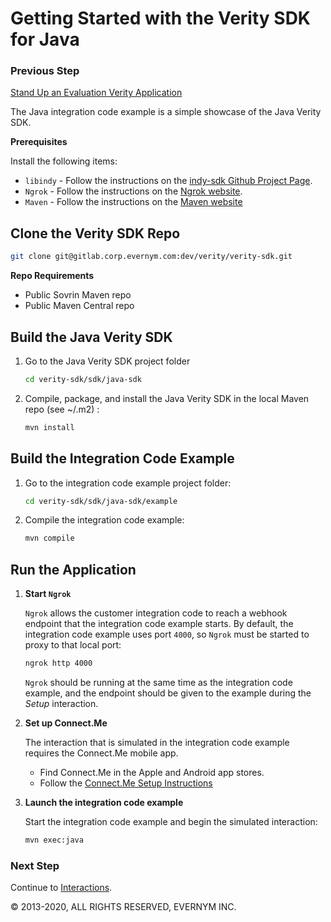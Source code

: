 # Getting Started with the Verity SDK for Java

### Previous Step

[Stand Up an Evaluation Verity Application](../VerityInstance.md)

The Java integration code example is a simple showcase of the Java Verity SDK.

**Prerequisites**

Install the following items:
* `libindy` - Follow the instructions on the [indy-sdk Github Project Page](https://github.com/hyperledger/indy-sdk#installing-the-sdk).
* `Ngrok` - Follow the instructions on the [Ngrok website](https://ngrok.com/download).
* `Maven` - Follow the instructions on the [Maven website](http://maven.apache.org/download.cgi)

## Clone the Verity SDK Repo

```sh
git clone git@gitlab.corp.evernym.com:dev/verity/verity-sdk.git
```

**Repo Requirements**
<!--What do they need to do about these? Get access? Download them?-->
* Public Sovrin Maven repo
* Public Maven Central repo

## Build the Java Verity SDK

1. Go to the Java Verity SDK project folder
  
   ```sh
   cd verity-sdk/sdk/java-sdk
   ```

2. Compile, package, and install the Java Verity SDK in the local Maven repo (see ~/.m2) <!--Is this a reference to somewhere? A link?-->:

   ```sh
   mvn install
   ```

## Build the Integration Code Example

1. Go to the integration code example project folder:
  
   ```sh
   cd verity-sdk/sdk/java-sdk/example
   ```

2. Compile the integration code example:

   ```sh
   mvn compile
   ```
   
## Run the Application

1. **Start `Ngrok`**

   `Ngrok` allows the customer integration code to reach a webhook endpoint that the integration code example starts. By default, the integration code example uses port `4000`, so `Ngrok` must be started to proxy to that local port:
   
   ```sh
   ngrok http 4000
   ```
   
   `Ngrok` should be running at the same time as the integration code example, and the endpoint should be given to the example during the *Setup* interaction.
   
1. **Set up Connect.Me**

   The interaction that is simulated in the integration code example requires the Connect.Me mobile app. 

   * Find Connect.Me in the Apple and Android app stores. 
   * Follow the [Connect.Me Setup Instructions](../ConnectMe.md)

   
1. **Launch the integration code example**

   Start the integration code example and begin the simulated interaction:
   
   ```sh
   mvn exec:java
   ``` 
  
### Next Step

Continue to [Interactions](../Interactions.md).

© 2013-2020, ALL RIGHTS RESERVED, EVERNYM INC.
